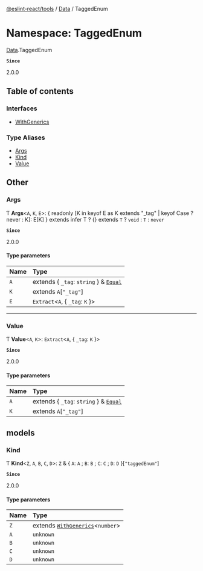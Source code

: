 [@eslint-react/tools](../README.md) / [Data](Data.md) / TaggedEnum

# Namespace: TaggedEnum

[Data](Data.md).TaggedEnum

**`Since`**

2.0.0

## Table of contents

### Interfaces

- [WithGenerics](../interfaces/Data.TaggedEnum.WithGenerics.md)

### Type Aliases

- [Args](Data.TaggedEnum.md#args)
- [Kind](Data.TaggedEnum.md#kind)
- [Value](Data.TaggedEnum.md#value)

## Other

### Args

Ƭ **Args**\<`A`, `K`, `E`\>: \{ readonly [K in keyof E as K extends "\_tag" \| keyof Case ? never : K]: E[K] } extends infer T ? {} extends `T` ? `void` : `T` : `never`

**`Since`**

2.0.0

#### Type parameters

| Name | Type                                                                    |
| :--- | :---------------------------------------------------------------------- |
| `A`  | extends \{ `_tag`: `string` } & [`Equal`](../interfaces/Equal.Equal.md) |
| `K`  | extends `A`[`"_tag"`]                                                   |
| `E`  | `Extract`\<`A`, \{ `_tag`: `K` }\>                                      |

---

### Value

Ƭ **Value**\<`A`, `K`\>: `Extract`\<`A`, \{ `_tag`: `K` }\>

**`Since`**

2.0.0

#### Type parameters

| Name | Type                                                                    |
| :--- | :---------------------------------------------------------------------- |
| `A`  | extends \{ `_tag`: `string` } & [`Equal`](../interfaces/Equal.Equal.md) |
| `K`  | extends `A`[`"_tag"`]                                                   |

## models

### Kind

Ƭ **Kind**\<`Z`, `A`, `B`, `C`, `D`\>: `Z` & \{ `A`: `A` ; `B`: `B` ; `C`: `C` ; `D`: `D` }[`"taggedEnum"`]

**`Since`**

2.0.0

#### Type parameters

| Name | Type                                                                                |
| :--- | :---------------------------------------------------------------------------------- |
| `Z`  | extends [`WithGenerics`](../interfaces/Data.TaggedEnum.WithGenerics.md)\<`number`\> |
| `A`  | `unknown`                                                                           |
| `B`  | `unknown`                                                                           |
| `C`  | `unknown`                                                                           |
| `D`  | `unknown`                                                                           |
